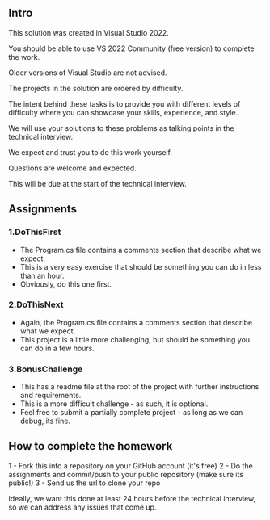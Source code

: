 ## Intro

This solution was created in Visual Studio 2022.  

You should be able to use VS 2022 Community (free version) to complete the work.

Older versions of Visual Studio are not advised.

The projects in the solution are ordered by difficulty.

The intent behind these tasks is to provide you with different levels of difficulty where you can showcase your skills, experience, and style.

We will use your solutions to these problems as talking points in the technical interview.

We expect and trust you to do this work yourself.  

Questions are welcome and expected.

This will be due at the start of the technical interview.


## Assignments

### 1.DoThisFirst

- The Program.cs file contains a comments section that describe what we expect.
- This is a very easy exercise that should be something you can do in less than an hour.
- Obviously, do this one first.

### 2.DoThisNext
- Again, the Program.cs file contains a comments section that describe what we expect.
- This project is a little more challenging, but should be something you can do in a few hours.

### 3.BonusChallenge
- This has a readme file at the root of the project with further instructions and requirements.  
- This is a more difficult challenge - as such, it is optional.
- Feel free to submit a partially complete project - as long as we can debug, its fine.



## How to complete the homework

1 - Fork this into a repository on your GitHub account (it's free)
2 - Do the assignments and commit/push to your public repository (make sure its public!)
3 - Send us the url to clone your repo

Ideally, we want this done at least 24 hours before the technical interview, so we can address any issues that come up.
